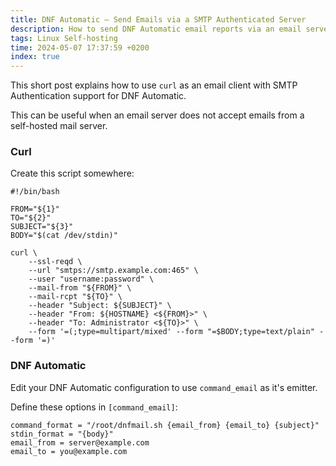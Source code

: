 ```yaml
---
title: DNF Automatic – Send Emails via a SMTP Authenticated Server
description: How to send DNF Automatic email reports via an email server that requires SMTP authentication.
tags: Linux Self-hosting
time: 2024-05-07 17:37:59 +0200
index: true
---
```


This short post explains how to use `curl` as an email client with SMTP Authentication support for DNF Automatic.

This can be useful when an email server does not accept emails from a self-hosted mail server.

### Curl

Create this script somewhere:

```
#!/bin/bash

FROM="${1}"
TO="${2}"
SUBJECT="${3}"
BODY="$(cat /dev/stdin)"

curl \
    --ssl-reqd \
    --url "smtps://smtp.example.com:465" \
    --user "username:password" \
    --mail-from "${FROM}" \
    --mail-rcpt "${TO}" \
    --header "Subject: ${SUBJECT}" \
    --header "From: ${HOSTNAME} <${FROM}>" \
    --header "To: Administrator <${TO}>" \
    --form '=(;type=multipart/mixed' --form "=$BODY;type=text/plain" --form '=)'
```

### DNF Automatic

Edit your DNF Automatic configuration to use `command_email` as it's emitter.

Define these options in `[command_email]`:

```
command_format = "/root/dnfmail.sh {email_from} {email_to} {subject}"
stdin_format = "{body}"
email_from = server@example.com
email_to = you@example.com
```

